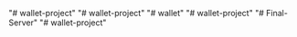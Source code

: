 "# wallet-project" 
"# wallet-project" 
"# wallet" 
"# wallet-project" 
"# Final-Server" 
"# wallet-project" 

